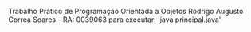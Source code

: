 Trabalho Prático de Programação Orientada a Objetos
Rodrigo Augusto Correa Soares - RA: 0039063
para executar: 'java principal.java'